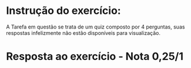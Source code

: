 # Instrução do exercício:

A Tarefa em questão se trata de um quiz composto por 4 perguntas, suas respostas infelizmente não estão disponíveis para visualização.

# Resposta ao exercício - Nota 0,25/1
